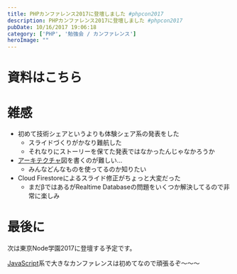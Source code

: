 ```yaml
---
title: PHPカンファレンス2017に登壇しました #phpcon2017
description: PHPカンファレンス2017に登壇しました #phpcon2017
pubDate: 10/16/2017 19:06:18
category: ['PHP', '勉強会 / カンファレンス']
heroImage: ""
---
```

<h1>資料はこちら</h1>

<script async class="speakerdeck-embed" data-id="3f51f3c38387490a8f720f380ca73bd2" data-ratio="1.33333333333333" src="//speakerdeck.com/assets/embed.js"></script>


<h1>雑感</h1>

<ul>
<li>初めて技術シェアというよりも体験シェア系の発表をした

<ul>
<li>スライドづくりがかなり難航した</li>
<li>それなりにストーリーを保てた発表ではなかったんじゃなかろうか</li>
</ul>
</li>
<li><a class="keyword" href="http://d.hatena.ne.jp/keyword/%A5%A2%A1%BC%A5%AD%A5%C6%A5%AF%A5%C1%A5%E3">アーキテクチャ</a>図を書くのが難しい…

<ul>
<li>みんなどんなものを使ってるのか知りたい</li>
</ul>
</li>
<li>Cloud Firestoreによるスライド修正がちょっと大変だった

<ul>
<li>まだβではあるがRealtime Databaseの問題をいくつか解決してるので非常に楽しみ</li>
</ul>
</li>
</ul>


<h1>最後に</h1>

<p>次は東京Node学園2017に登壇する予定です。</p>

<p><a class="keyword" href="http://d.hatena.ne.jp/keyword/JavaScript">JavaScript</a>系で大きなカンファレンスは初めてなので頑張るぞ〜〜〜</p>

